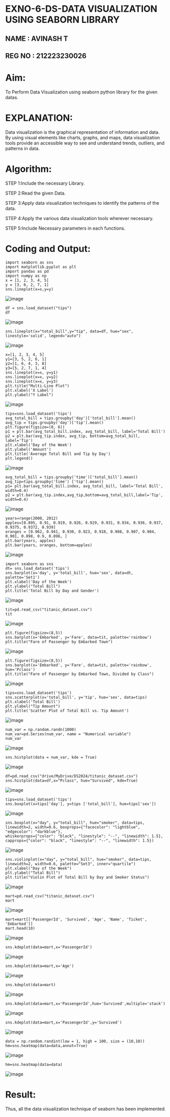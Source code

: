 # EXNO-6-DS-DATA VISUALIZATION USING SEABORN LIBRARY
## NAME : AVINASH T
## REG NO  : 212223230026
# Aim:
  To Perform Data Visualization using seaborn python library for the given datas.

# EXPLANATION:
Data visualization is the graphical representation of information and data. By using visual elements like charts, graphs, and maps, data visualization tools provide an accessible way to see and understand trends, outliers, and patterns in data.

# Algorithm:
STEP 1:Include the necessary Library.

STEP 2:Read the given Data.

STEP 3:Apply data visualization techniques to identify the patterns of the data.

STEP 4:Apply the various data visualization tools wherever necessary.

STEP 5:Include Necessary parameters in each functions.

# Coding and Output:
 ```
import seaborn as sns
import matplotlib.pyplot as plt
import pandas as pd
import numpy as np
x = [1, 2, 3, 4, 5]
y = [3, 6, 2, 7, 1]
sns.lineplot(x=x,y=y)
```
![image](https://github.com/user-attachments/assets/cc82d482-980e-4a00-91b3-733d49adafcb)
```
df = sns.load_dataset("tips")
df
```
![image](https://github.com/user-attachments/assets/6ff1fd4a-4405-4bd3-b692-b05ceae48fe6)
```
sns.lineplot(x="total_bill",y="tip", data=df, hue="sex", linestyle='solid', legend="auto")
```
![image](https://github.com/user-attachments/assets/19525764-0a2e-4051-94bb-5488af55c5ce)
```
x=[1, 2, 3, 4, 5]
y1=[3, 5, 2, 6, 1]
y2=[1, 6, 4, 3, 8]
y3=[5, 2, 7, 1, 4]
sns.lineplot(x=x, y=y1)
sns.lineplot(x=x, y=y2)
sns.lineplot(x=x, y=y3)
plt.title("Multi-Line Plot")
plt.xlabel('X Label')
plt.ylabel("Y Label")
```
![image](https://github.com/user-attachments/assets/a90610a7-e17b-48e4-a16d-bdc6dd869cb1)
```
tips=sns.load_dataset('tips')
avg_total_bill = tips.groupby('day')['total_bill'].mean()
avg_tip = tips.groupby('day')['tip'].mean()
plt.figure(figsize=(8, 6))
p1 = plt.bar(avg_total_bill.index, avg_total_bill, label='Total Bill')
p2 = plt.bar(avg_tip.index, avg_tip, bottom=avg_total_bill, label='Tip')
plt.xlabel('Day of the Week')
plt.ylabel('Amount')
plt.title('Average Total Bill and Tip by Day')
plt.legend()
```
![image](https://github.com/user-attachments/assets/d2380dde-e181-416b-9b80-a276ad46c954)
```
avg_total_bill = tips.groupby('time')['total_bill'].mean()
avg_tip=tips.groupby('time') ['tip'].mean()
p1= plt.bar(avg_total_bill.index, avg_total_bill, label='Total Bill', width=0.4)
p2 = plt.bar(avg_tip.index,avg_tip,bottom=avg_total_bill,label='Tip', width=0.4)
```
![image](https://github.com/user-attachments/assets/e6f5975f-8c1a-47a4-b740-fdc9c21d237c)
```
years=range(2000, 2012)
apples=[0.895, 0.91, 0.919, 0.926, 0.929, 0.931, 0.934, 0.936, 0.937, 0.9375, 0.9372, 0.939]
oranges = [0.962, 0.941, 0.930, 0.923, 0.918, 0.908, 0.907, 0.904, 0.901, 0.898, 0.9, 0.896, ]
plt.bar(years, apples)
plt.bar(years, oranges, bottom=apples)
```
![image](https://github.com/user-attachments/assets/2d6aefa9-b982-4649-9e0e-0de98a1a1522)
```
import seaborn as sns
dt= sns.load_dataset('tips')
sns.barplot(x='day', y='total_bill', hue='sex', data=dt, palette='Set1')
plt.xlabel('Day of the Week')
plt.ylabel("Total Bill")
plt.title('Total Bill by Day and Gender')
```
![image](https://github.com/user-attachments/assets/9a074118-6366-40e8-8b89-f406b287beaa)
```
tit=pd.read_csv("titanic_dataset.csv")
tit
```
![image](https://github.com/user-attachments/assets/742748c3-4edc-4945-8f14-8689760abba3)
```
plt.figure(figsize=(8,5))
sns.barplot(x='Embarked', y='Fare', data=tit, palette='rainbow')
plt.title("Fare of Passenger by Embarked Town")
```
![image](https://github.com/user-attachments/assets/e8c8fc92-9254-4c46-af7d-a9697547eae8)
```
plt.figure(figsize=(8,5))
sns.barplot(x='Embarked', y='Fare', data=tit, palette='rainbow', hue='Pclass')
plt.title("Fare of Passenger by Embarked Town, Divided by Class")
```
![image](https://github.com/user-attachments/assets/9ae22c69-5016-4773-9eec-18430a13b4ec)
```
tips=sns.load_dataset('tips')
sns.scatterplot(x='total_bill', y='tip', hue='sex', data=tips)
plt.xlabel('Total Bill')
plt.ylabel("Tip Amount")
plt.title('Scatter Plot of Total Bill vs. Tip Amount')
```
![image](https://github.com/user-attachments/assets/bb0cfee3-6b89-4e80-8d70-e0cbba167a58)
```
num_var = np.random.randn(1000)
num_var=pd.Series(num_var, name = "Numerical variable")
num_var
```
![image](https://github.com/user-attachments/assets/b20257e8-e015-4370-a5e1-73435b75bc4c)
```
sns.histplot(data = num_var, kde = True)
```
![image](https://github.com/user-attachments/assets/322c8a37-65f1-4792-9ea8-56bbe1620ef2)
```
df=pd.read_csv("drive/MyDrive/DS2024/titanic_dataset.csv")
sns.histplot(data=df,x="Pclass", hue="Survived", kde=True)
```
![image](https://github.com/user-attachments/assets/2cf7e821-0f9d-435c-b777-7562c9b90c1f)
```
tips=sns.load_dataset('tips')
sns.boxplot(x=tips['day'], y=tips ['total_bill'], hue=tips['sex'])
```
![image](https://github.com/user-attachments/assets/358cf33c-a772-4211-8c75-8b21cfa02ab1)
```
sns.boxplot(x="day", y="total_bill", hue="smoker", data=tips, linewidth=2, width=0.6, boxprops={"facecolor": "lightblue", "edgecolor": "darkblue"},
whiskerprops={"color": "black", "linestyle": "--", "linewidth": 1.5}, capprops={"color": "black", "linestyle": "--", "linewidth": 1.5})
```
![image](https://github.com/user-attachments/assets/d380a5f4-fcae-4ded-bd71-7b75a92f0977)
```
sns.violinplot(x="day", y="total_bill", hue="smoker", data=tips, linewidth=2, width=0.6, palette="Set3", inner="quartile")
plt.xlabel("Day of the Week")
plt.ylabel("Total Bill")
plt.title("Violin Plot of Total Bill by Day and Smoker Status")
```
![image](https://github.com/user-attachments/assets/26d618b2-d6c6-41b1-bfed-93f72d43d2b6)
```
mart=pd.read_csv("titanic_dataset.csv")
mart
```
![image](https://github.com/user-attachments/assets/7ec0f45b-e666-42ea-b3cb-cacef7fc9875)
```
mart=mart[['PassengerId', 'Survived', 'Age', 'Name', 'Ticket', 'Embarked']]
mart.head(10)
```
![image](https://github.com/user-attachments/assets/2beb9150-fda1-46d7-a7ff-df74c4ef2deb)
```
sns.kdeplot(data=mart,x='PassengerId')
```
![image](https://github.com/user-attachments/assets/36b6b56e-d80d-405e-b257-9f7607d884e7)
```
sns.kdeplot(data=mart,x='Age')
```
![image](https://github.com/user-attachments/assets/931dc78a-c4c7-4991-a64a-4423283e6083)
```
sns.kdeplot(data=mart)
```
![image](https://github.com/user-attachments/assets/cda2a59b-8c33-4722-8376-9a96c2b3998b)
```
sns.kdeplot(data=mart,x='PassengerId',hue='Survived',multiple='stack')
```
![image](https://github.com/user-attachments/assets/b5b86156-595a-46bc-93d3-a199f028135f)
```
sns.kdeplot(data=mart,x='PassengerId',y='Survived')
```
![image](https://github.com/user-attachments/assets/73ea5694-3bae-4dc7-ba82-bfc3f7c9bad0)
```
data = np.random.randint(low = 1, high = 100, size = (10,10))
hm=sns.heatmap(data=data,annot=True)
```
![image](https://github.com/user-attachments/assets/213ab2e1-ef09-42fb-ab94-fd634d50d2c1)
```
hm=sns.heatmap(data=data)
```
![image](https://github.com/user-attachments/assets/cffd2b8d-06b4-4e7f-beb2-4937cf84b26a)

# Result:
 Thus, all the data visualization technique of seaborn has been implemented.

